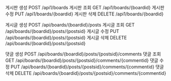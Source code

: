 게시판 생성 POST /api1/boards
게시판 조회 GET /api1/boards/{boardid}
게시판 수정 PUT /api1/boards/{boardid}
게시판 삭제 DELETE /api1/boards/{boardid}

게시글 생성 POST /api/boards/{boardid}/posts
게시글 조회 GET /api/boards/{boardid}/posts/{postsid}
게시글 수정 PUT /api/boards/{boardid}/posts/{postsid}
게시글 삭제 DELETE /api/boards/{boardid}/posts/{postsid}

댓글 생성 POST /api/boards/{boardid}/posts/{postsid}/comments
댓글 조회 GET /api/boards/{boardid}/posts/{postsid}/comments/{commentid}
댓글 수정 PUT /api/boards/{boardid}/posts/{postsid}/comments/{commentid}
댓글 삭제 DELETE /api/boards/{boardid}/posts/{postsid}/comments/{commentid}
